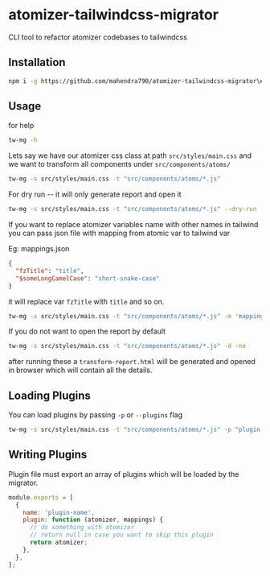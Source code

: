 # atomizer-tailwindcss-migrator

CLI tool to refactor atomizer codebases to tailwindcss

## Installation

```bash
npm i -g https://github.com/mahendra790/atomizer-tailwindcss-migrator\#v0.0.4
```

## Usage

for help

```bash
tw-mg -h
```

Lets say we have our atomizer css class at path `src/styles/main.css` and we want to transform all components under `src/components/atoms/`

```bash
tw-mg -s src/styles/main.css -t "src/components/atoms/*.js"
```

For dry run -- it will only generate report and open it

```bash
tw-mg -s src/styles/main.css -t "src/components/atoms/*.js" --dry-run
```

If you want to replace atomizer variables name with other names in tailwind you can pass json file with mapping from atomic var to tailwind var

Eg: mappings.json

```json
{
  "fzTitle": "title",
  "$someLongCamelCase": "short-snake-case"
}
```

it will replace var `fzTitle` with `title` and so on.

```bash
tw-mg -s src/styles/main.css -t "src/components/atoms/*.js" -m 'mappings.json' -d
```

If you do not want to open the report by default

```bash
tw-mg -s src/styles/main.css -t "src/components/atoms/*.js" -d -no
```

after running these a `transform-report.html` will be generated and opened in browser which will contain all the details.

## Loading Plugins

You can load plugins by passing `-p` or `--plugins` flag

```bash
tw-mg -s src/styles/main.css -t "src/components/atoms/*.js" -p "plugin.js"
```

## Writing Plugins

Plugin file must export an array of plugins which will be loaded by the migrator.

```js
module.exports = [
  {
    name: 'plugin-name',
    plugin: function (atomizer, mappings) {
      // do something with atomizer
      // return null in case you want to skip this plugin
      return atomizer;
    },
  },
];
```
